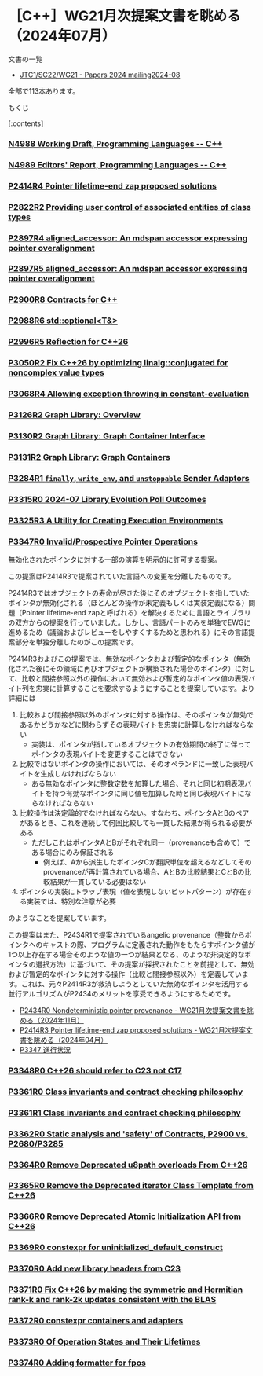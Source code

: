 # ［C++］WG21月次提案文書を眺める（2024年07月）

文書の一覧

- [JTC1/SC22/WG21 - Papers 2024 mailing2024-08](https://www.open-std.org/jtc1/sc22/wg21/docs/papers/2024/#mailing2024-08)

全部で113本あります。

もくじ

[:contents]

### [N4988 Working Draft, Programming Languages -- C++](https://www.open-std.org/jtc1/sc22/wg21/docs/papers/2024/n4988.pdf)
### [N4989 Editors' Report, Programming Languages -- C++](https://www.open-std.org/jtc1/sc22/wg21/docs/papers/2024/n4989.html)
### [P2414R4 Pointer lifetime-end zap proposed solutions](https://www.open-std.org/jtc1/sc22/wg21/docs/papers/2024/p2414r4.pdf)
### [P2822R2 Providing user control of associated entities of class types](https://www.open-std.org/jtc1/sc22/wg21/docs/papers/2024/p2822r2.pdf)
### [P2897R4 aligned_accessor: An mdspan accessor expressing pointer overalignment](https://www.open-std.org/jtc1/sc22/wg21/docs/papers/2024/p2897r4.html)
### [P2897R5 aligned_accessor: An mdspan accessor expressing pointer overalignment](https://www.open-std.org/jtc1/sc22/wg21/docs/papers/2024/p2897r5.html)
### [P2900R8 Contracts for C++](https://www.open-std.org/jtc1/sc22/wg21/docs/papers/2024/p2900r8.pdf)
### [P2988R6 std::optional<T&>](https://www.open-std.org/jtc1/sc22/wg21/docs/papers/2024/p2988r6.pdf)
### [P2996R5 Reflection for C++26](https://www.open-std.org/jtc1/sc22/wg21/docs/papers/2024/p2996r5.html)
### [P3050R2 Fix C++26 by optimizing linalg::conjugated for noncomplex value types](https://www.open-std.org/jtc1/sc22/wg21/docs/papers/2024/p3050r2.html)
### [P3068R4 Allowing exception throwing in constant-evaluation](https://www.open-std.org/jtc1/sc22/wg21/docs/papers/2024/p3068r4.html)
### [P3126R2 Graph Library: Overview](https://www.open-std.org/jtc1/sc22/wg21/docs/papers/2024/p3126r2.pdf)
### [P3130R2 Graph Library: Graph Container Interface](https://www.open-std.org/jtc1/sc22/wg21/docs/papers/2024/p3130r2.pdf)
### [P3131R2 Graph Library: Graph Containers](https://www.open-std.org/jtc1/sc22/wg21/docs/papers/2024/p3131r2.pdf)
### [P3284R1 `finally`, `write_env`, and `unstoppable` Sender Adaptors](https://www.open-std.org/jtc1/sc22/wg21/docs/papers/2024/p3284r1.html)
### [P3315R0 2024-07 Library Evolution Poll Outcomes](https://www.open-std.org/jtc1/sc22/wg21/docs/papers/2024/p3315r0.html)
### [P3325R3 A Utility for Creating Execution Environments](https://www.open-std.org/jtc1/sc22/wg21/docs/papers/2024/p3325r3.html)
### [P3347R0 Invalid/Prospective Pointer Operations](https://www.open-std.org/jtc1/sc22/wg21/docs/papers/2024/p3347r0.pdf)

無効化されたポインタに対する一部の演算を明示的に許可する提案。

この提案はP2414R3で提案されていた言語への変更を分離したものです。

P2414R3ではオブジェクトの寿命が尽きた後にそのオブジェクトを指していたポインタが無効化される（ほとんどの操作が未定義もしくは実装定義になる）問題（Pointer lifetime-end zapと呼ばれる）を解決するために言語とライブラリの双方からの提案を行っていました。しかし、言語パートのみを単独でEWGに進めるため（議論およびレビューをしやすくするためと思われる）にその言語提案部分を単独分離したのがこの提案です。

P2414R3およびこの提案では、無効なポインタおよび暫定的なポインタ（無効化された後にその領域に再びオブジェクトが構築された場合のポインタ）に対して、比較と間接参照以外の操作において無効および暫定的なポインタ値の表現バイト列を忠実に計算することを要求するようにすることを提案しています。より詳細には

1. 比較および間接参照以外のポインタに対する操作は、そのポインタが無効であるかどうかなどに関わらずその表現バイトを忠実に計算しなければならない
    - 実装は、ポインタが指しているオブジェクトの有効期間の終了に伴ってポインタの表現バイトを変更することはできない
2. 比較ではないポインタの操作においては、そのオペランドに一致した表現バイトを生成しなければならない
    - ある無効なポインタに整数定数を加算した場合、それと同じ初期表現バイトを持つ有効なポインタに同じ値を加算した時と同じ表現バイトにならなければならない
3. 比較操作は決定論的でなければならない。すなわち、ポインタAとBのペアがあるとき、これを連続して何回比較しても一貫した結果が得られる必要がある
    - ただしこれはポインタAとBがそれぞれ同一（provenanceも含めて）である場合にのみ保証される
      - 例えば、Aから派生したポインタCが翻訳単位を超えるなどしてそのprovenanceが再計算されている場合、AとBの比較結果とCとBの比較結果が一貫している必要はない 
4. ポインタの実装にトラップ表現（値を表現しないビットパターン）が存在する実装では、特別な注意が必要

のようなことを提案しています。

この提案はまた、P2434R1で提案されているangelic provenance（整数からポインタへのキャストの際、プログラムに定義された動作をもたらすポインタ値が1つ以上存在する場合そのような値の一つが結果となる、のような非決定的なポインタの選択方法）に基づいて、その提案が採択されたことを前提として、無効および暫定的なポインタに対する操作（比較と間接参照以外）を定義しています。これは、元々P2414R3が救済しようとしていた無効なポインタを活用する並行アルゴリズムがP2434のメリットを享受できるようにするためです。

- [P2434R0 Nondeterministic pointer provenance - WG21月次提案文書を眺める（2024年11月）](https://onihusube.hatenablog.com/entry/2022/12/25/175304#P2434R0-Nondeterministic-pointer-provenance)
- [P2414R3 Pointer lifetime-end zap proposed solutions - WG21月次提案文書を眺める（2024年04月）](https://onihusube.hatenablog.com/entry/2024/08/31/233056#P2414R3-Pointer-lifetime-end-zap-proposed-solutions)
- [P3347 進行状況](https://github.com/cplusplus/papers/issues/2019)

### [P3348R0 C++26 should refer to C23 not C17](https://www.open-std.org/jtc1/sc22/wg21/docs/papers/2024/p3348r0.pdf)
### [P3361R0 Class invariants and contract checking philosophy](https://www.open-std.org/jtc1/sc22/wg21/docs/papers/2024/p3361r0.pdf)
### [P3361R1 Class invariants and contract checking philosophy](https://www.open-std.org/jtc1/sc22/wg21/docs/papers/2024/p3361r1.pdf)
### [P3362R0 Static analysis and 'safety' of Contracts, P2900 vs. P2680/P3285](https://www.open-std.org/jtc1/sc22/wg21/docs/papers/2024/p3362r0.html)
### [P3364R0 Remove Deprecated u8path overloads From C++26](https://www.open-std.org/jtc1/sc22/wg21/docs/papers/2024/p3364r0.pdf)
### [P3365R0 Remove the Deprecated iterator Class Template from C++26](https://www.open-std.org/jtc1/sc22/wg21/docs/papers/2024/p3365r0.pdf)
### [P3366R0 Remove Deprecated Atomic Initialization API from C++26](https://www.open-std.org/jtc1/sc22/wg21/docs/papers/2024/p3366r0.pdf)
### [P3369R0 constexpr for uninitialized_default_construct](https://www.open-std.org/jtc1/sc22/wg21/docs/papers/2024/p3369r0.html)
### [P3370R0 Add new library headers from C23](https://www.open-std.org/jtc1/sc22/wg21/docs/papers/2024/p3370r0.html)
### [P3371R0 Fix C++26 by making the symmetric and Hermitian rank-k and rank-2k updates consistent with the BLAS](https://www.open-std.org/jtc1/sc22/wg21/docs/papers/2024/p3371r0.html)
### [P3372R0 constexpr containers and adapters](https://www.open-std.org/jtc1/sc22/wg21/docs/papers/2024/p3372r0.html)
### [P3373R0 Of Operation States and Their Lifetimes](https://www.open-std.org/jtc1/sc22/wg21/docs/papers/2024/p3373r0.pdf)
### [P3374R0 Adding formatter for fpos](https://www.open-std.org/jtc1/sc22/wg21/docs/papers/2024/p3374r0.html)
